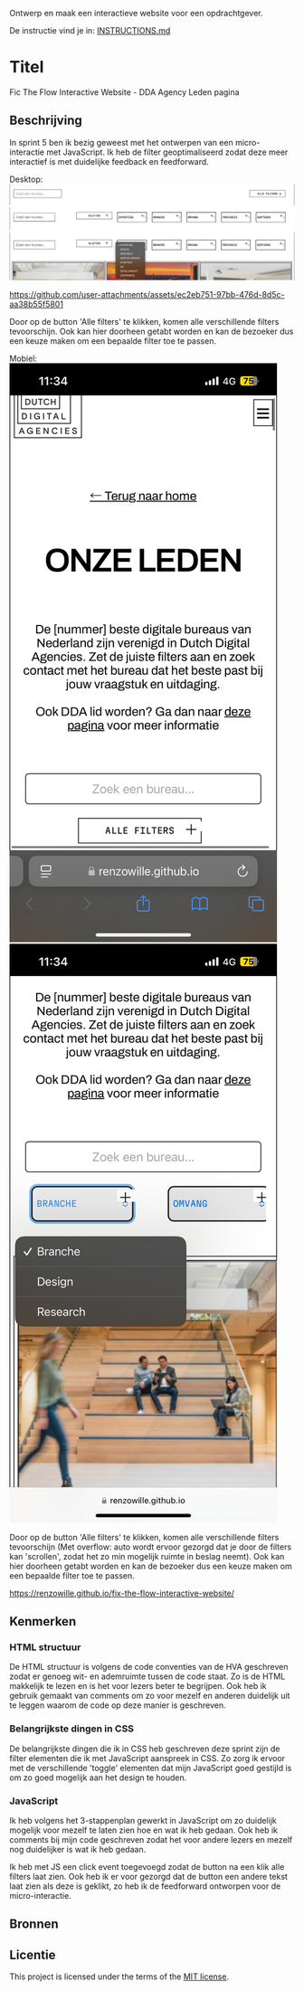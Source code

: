 Ontwerp en maak een interactieve website voor een opdrachtgever.

De instructie vind je in: [INSTRUCTIONS.md](https://github.com/fdnd-task/fix-the-flow-interactive-website/blob/main/docs/INSTRUCTIONS.md)

# Titel
Fic The Flow Interactive Website - DDA Agency Leden pagina


## Beschrijving
<!-- In de Beschrijving staat hoe je project er uit ziet, hoe het werkt en wat je er mee kan. -->

In sprint 5 ben ik bezig geweest met het ontwerpen van een micro-interactie met JavaScript. Ik heb de filter geoptimaliseerd zodat deze meer interactief is met duidelijke feedback en feedforward.

Desktop:
<img src='images/filter1.png' alt='filter-element'>
<img src='images/filter2.png' alt='filter-element'>
<img src='images/filter3.png' alt='filter-element'>


https://github.com/user-attachments/assets/ec2eb751-97bb-476d-8d5c-aa38b55f5801


Door op de button 'Alle filters' te klikken, komen alle verschillende filters tevoorschijn. Ook kan hier doorheen getabt worden en kan de bezoeker dus een keuze maken om een bepaalde filter toe te passen.

Mobiel:
<img src='images/homemobiel.png' alt='filter-element'>
<img src='images/mobielfilter.png' alt='filter-element'>

Door op de button 'Alle filters' te klikken, komen alle verschillende filters tevoorschijn (Met overflow: auto wordt ervoor gezorgd dat je door de filters kan 'scrollen', zodat het zo min mogelijk ruimte in beslag neemt). Ook kan hier doorheen getabt worden en kan de bezoeker dus een keuze maken om een bepaalde filter toe te passen.



 

<!-- Voeg een link toe naar Github Pages 🌐-->

https://renzowille.github.io/fix-the-flow-interactive-website/

## Kenmerken
<!-- Bij Kenmerken staat welke technieken zijn gebruikt en hoe. Wat is de HTML structuur? Wat zijn de belangrijkste dingen in CSS? Wat is er met JS gedaan en hoe? -->

### HTML structuur
De HTML structuur is volgens de code conventies van de HVA geschreven zodat er genoeg wit- en ademruimte tussen de code staat. Zo is de HTML makkelijk te lezen en is het voor lezers beter te begrijpen. Ook heb ik gebruik gemaakt van comments om zo voor mezelf en anderen duidelijk uit te leggen waarom de code op deze manier is geschreven.

### Belangrijkste dingen in CSS
De belangrijkste dingen die ik in CSS heb geschreven deze sprint zijn de filter elementen die ik met JavaScript aanspreek in CSS. Zo zorg ik ervoor met de verschillende 'toggle' elementen dat mijn JavaScript goed gestijld is om zo goed mogelijk aan het design te houden.

### JavaScript
Ik heb volgens het 3-stappenplan gewerkt in JavaScript om zo duidelijk mogelijk voor mezelf te laten zien hoe en wat ik heb gedaan. Ook heb ik comments bij mijn code geschreven zodat het voor andere lezers en mezelf nog duidelijker is wat ik heb gedaan. 

Ik heb met JS een click event toegevoegd zodat de button na een klik alle filters laat zien. Ook heb ik er voor gezorgd dat de button een andere tekst laat zien als deze is geklikt, zo heb ik de feedforward ontworpen voor de micro-interactie.

## Bronnen

## Licentie

This project is licensed under the terms of the [MIT license](./LICENSE).

